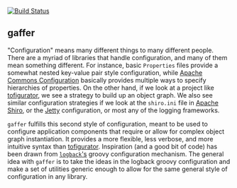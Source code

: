 [![Build Status](https://travis-ci.org/peachjean/gaffer.svg)](https://travis-ci.org/peachjean/gaffer)

gaffer
------

"Configuration" means many different things to many different people. There are
a myriad of libraries that handle configuration, and many of them mean something
different. For instance, basic ``Properties`` files provide a somewhat nested
key-value pair style configuration, while
[Apache Commons Configuration][commons-configuration] basically provides
multiple ways to specify hierarchies of properties. On the other hand, if we
look at a project like [tofigurator][tofigurator], we see a strategy to build
up an object graph. We also see similar configuration strategies if we look at
the ``shiro.ini`` file in [Apache Shiro][shiro], or the [Jetty][jetty]
configuration, or most any of the logging frameworks.

``gaffer`` fulfills this second style of configuration, meant to be used to
configure application components that require or allow for complex object graph
instantiation. It provides a more flexible, less verbose, and more intuitive
 syntax than [tofigurator][tofigurator]. Inspiration (and a good bit of code)
 has been drawn from [``logback``'s][logback] groovy configuration mechanism.
 The general idea with ``gaffer`` is to take the ideas in the logback groovy
 configuration and make a set of utilities generic enough to allow for the same
 general style of configuration in any library.

 [logback]: http://logback.qos.ch/ "Logback"
 [shiro]: http://shiro.apache.org/ "Apache Shiro"
 [jetty]: http://eclipse.org/jetty/ "Jetty"
 [commons-configuration]: http://commons.apache.org/proper/commons-configuration/ "Apache Commons Configuration"
 [tofigurator]: https://code.google.com/p/tofigurator/ "Tofigurator"

